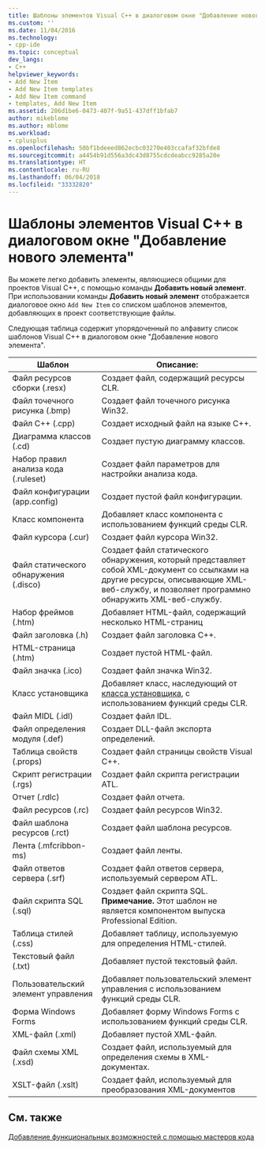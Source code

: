 ```yaml
---
title: Шаблоны элементов Visual C++ в диалоговом окне "Добавление нового элемента" | Документы Майкрософт
ms.custom: ''
ms.date: 11/04/2016
ms.technology:
- cpp-ide
ms.topic: conceptual
dev_langs:
- C++
helpviewer_keywords:
- Add New Item
- Add New Item templates
- Add New Item command
- templates, Add New Item
ms.assetid: 286d1be6-0473-407f-9a51-437dff1bfab7
author: mikeblome
ms.author: mblome
ms.workload:
- cplusplus
ms.openlocfilehash: 50bf1bdeeed862ecbc03270e403ccafaf32bfde8
ms.sourcegitcommit: a4454b91d556a3dc43d8755cdcdeabcc9285a20e
ms.translationtype: HT
ms.contentlocale: ru-RU
ms.lasthandoff: 06/04/2018
ms.locfileid: "33332820"
---
```

# <a name="using-visual-c-add-new-item-templates"></a>Шаблоны элементов Visual C++ в диалоговом окне "Добавление нового элемента"
Вы можете легко добавить элементы, являющиеся общими для проектов Visual C++, с помощью команды **Добавить новый элемент**. При использовании команды **Добавить новый элемент** отображается диалоговое окно `Add New Item` со списком шаблонов элементов, добавляющих в проект соответствующие файлы.  
  
 Следующая таблица содержит упорядоченный по алфавиту список шаблонов Visual C++ в диалоговом окне "Добавление нового элемента".  
  
|Шаблон|Описание:|  
|--------------|-----------------|  
|Файл ресурсов сборки (.resx)|Создает файл, содержащий ресурсы CLR.|  
|Файл точечного рисунка (.bmp)|Создает файл точечного рисунка Win32.|  
|Файл C++ (.cpp)|Создает исходный файл на языке C++.|  
|Диаграмма классов (.cd)|Создает пустую диаграмму классов.|  
|Набор правил анализа кода (.ruleset)|Создает файл параметров для настройки анализа кода.|  
|Файл конфигурации (app.config)|Создает пустой файл конфигурации.|  
|Класс компонента|Добавляет класс компонента с использованием функций среды CLR.|  
|Файл курсора (.cur)|Создает файл курсора Win32.|  
|Файл статического обнаружения (.disco)|Создает файл статического обнаружения, который представляет собой XML-документ со ссылками на другие ресурсы, описывающие XML-веб-службу, и позволяет программно обнаружить XML-веб-службу.|  
|Набор фреймов (.htm)|Добавляет HTML-файл, содержащий несколько HTML-страниц|  
|Файл заголовка (.h)|Создает файл заголовка C++.|  
|HTML-страница (.htm)|Создает пустой HTML-файл.|  
|Файл значка (.ico)|Создает файл значка Win32.|  
|Класс установщика|Добавляет класс, наследующий от [класса установщика](https://msdn.microsoft.com/en-us/library/system.configuration.install.installer.aspx), с использованием функций среды CLR.|  
|Файл MIDL (.idl)|Создает файл IDL.|  
|Файл определения модуля (.def)|Создает DLL-файл экспорта определений.|  
|Таблица свойств (.props)|Создает файл страницы свойств Visual C++.|  
|Скрипт регистрации (.rgs)|Создает файл скрипта регистрации ATL.|  
|Отчет (.rdlc)|Создает файл отчета.|  
|Файл ресурсов (.rc)|Создает файл ресурсов Win32.|  
|Файл шаблона ресурсов (.rct)|Создает файл шаблона ресурсов.|  
|Лента (.mfcribbon-ms)|Создает файл ленты.|  
|Файл ответов сервера (.srf)|Создает файл ответов сервера, используемый сервером ATL.|  
|Файл скрипта SQL (.sql)|Создает файл скрипта SQL. **Примечание.** Этот шаблон не является компонентом выпуска Professional Edition.|  
|Таблица стилей (.css)|Добавляет таблицу, используемую для определения HTML-стилей.|  
|Текстовый файл (.txt)|Добавляет пустой текстовый файл.|  
|Пользовательский элемент управления|Добавляет пользовательский элемент управления с использованием функций среды CLR.|  
|Форма Windows Forms|Добавляет форму Windows Forms с использованием функций среды CLR.|  
|XML-файл (.xml)|Добавляет пустой XML-файл.|  
|Файл схемы XML (.xsd)|Создает файл, используемый для определения схемы в XML-документах.|  
|XSLT-файл (.xslt)|Создает файл, используемый для преобразования XML-документов|  
  
## <a name="see-also"></a>См. также  
 [Добавление функциональных возможностей с помощью мастеров кода](../ide/adding-functionality-with-code-wizards-cpp.md)